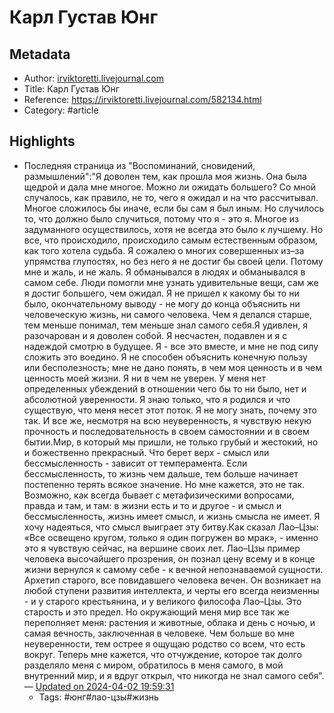 # Карл Густав Юнг

## Metadata
- Author: [irviktoretti.livejournal.com]()
- Title: Карл Густав Юнг
- Reference: https://irviktoretti.livejournal.com/582134.html
- Category: #article

## Highlights
- Последняя страница из "Воспоминаний, сновидений, размышлений":"Я доволен тем, как прошла моя жизнь. Она была щедрой и дала мне многое. Можно ли ожидать большего? Со мной случалось, как правило, не то, чего я ожидал и на что рассчитывал. Многое сложилось бы иначе, если бы сам я был иным. Но случилось то, что должно было случиться, потому что я - это я. Многое из задуманного осуществилось, хотя не всегда это было к лучшему. Но все, что происходило, происходило самым естественным образом, как того хотела судьба. Я сожалею о многих совершенных из–за упрямства глупостях, но без него я не достиг бы своей цели. Потому мне и жаль, и не жаль. Я обманывался в людях и обманывался в самом себе. Люди помогли мне узнать удивительные вещи, сам же я достиг большего, чем ожидал. Я не пришел к какому бы то ни было, окончательному выводу - не могу до конца объяснить ни человеческую жизнь, ни самого человека. Чем я делался старше, тем меньше понимал, тем меньше знал самого себя.Я удивлен, я разочарован и я доволен собой. Я несчастен, подавлен и я с надеждой смотрю в будущее. Я - все это вместе, и мне не под силу сложить это воедино. Я не способен объяснить конечную пользу или бесполезность; мне не дано понять, в чем моя ценность и в чем ценность моей жизни. Я ни в чем не уверен. У меня нет определенных убеждений в отношении чего бы то ни было, нет и абсолютной уверенности. Я знаю только, что я родился и что существую, что меня несет этот поток. Я не могу знать, почему это так. И все же, несмотря на всю неуверенность, я чувствую некую прочность и последовательность в своем самостоянии и в своем бытии.Мир, в который мы пришли, не только грубый и жестокий, но и божественно прекрасный. Что берет верх - смысл или бессмысленность - зависит от темперамента. Если бессмысленность, то жизнь чем дальше, тем больше начинает постепенно терять всякое значение. Но мне кажется, это не так. Возможно, как всегда бывает с метафизическими вопросами, правда и там, и там: в жизни есть и то и другое - и смысл и бессмысленность, жизнь имеет смысл, и жизнь смысла не имеет. Я хочу надеяться, что смысл выиграет эту битву.Как сказал Лао–Цзы: «Все освещено кругом, только я один погружен во мрак», - именно это я чувствую сейчас, на вершине своих лет. Лао–Цзы пример человека высочайшего прозрения, он познал цену всему и в конце жизни вернулся к самому себе - к вечной непознаваемой сущности. Архетип старого, все повидавшего человека вечен. Он возникает на любой ступени развития интеллекта, и черты его всегда неизменны - и у старого крестьянина, и у великого философа Лао–Цзы. Это старость и это предел. Но окружающий меня мир все так же переполняет меня: растения и животные, облака и день с ночью, и самая вечность, заключенная в человеке. Чем больше во мне неуверенности, тем острее я ощущаю родство со всем, что есть вокруг. Теперь мне кажется, что отчуждение, которое так долго разделяло меня с миром, обратилось в меня самого, в мой внутренний мир, и я вдруг открыл, что никогда не знал самого себя". — [Updated on 2024-04-02 19:59:31](https://hyp.is/X6i_ivESEe6aEieMN0BclA/irviktoretti.livejournal.com/582134.html)
   - Tags: #юнг#лао-цзы#жизнь
